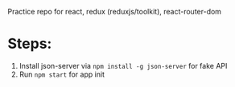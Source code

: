 Practice repo for react, redux (reduxjs/toolkit), react-router-dom

# Steps:
1. Install json-server via `npm install -g json-server` for fake API
2. Run `npm start` for app init
